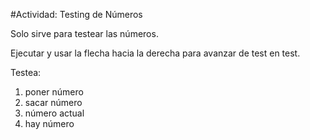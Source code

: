 #Actividad: Testing de Números

Solo sirve para testear las números.

Ejecutar y usar la flecha hacia la derecha para avanzar de test en test.

Testea: 
  1. poner número
  2. sacar número
  3. número actual
  4. hay número

